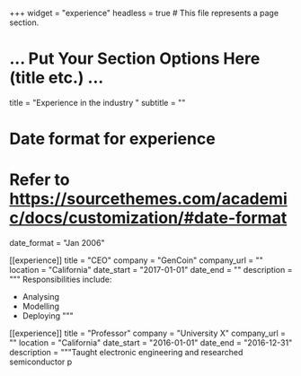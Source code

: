 +++
widget = "experience"
headless = true  # This file represents a page section.

# ... Put Your Section Options Here (title etc.) ...

title = "Experience in the industry "
subtitle = ""


# Date format for experience
#   Refer to https://sourcethemes.com/academic/docs/customization/#date-format
date_format = "Jan 2006"


[[experience]]
title = "CEO"
company = "GenCoin"
company_url = ""
location = "California"
date_start = "2017-01-01"
date_end = ""
description = """
Responsibilities include:

* Analysing
* Modelling
* Deploying
"""

[[experience]]
title = "Professor"
company = "University X"
company_url = ""
location = "California"
date_start = "2016-01-01"
date_end = "2016-12-31"
description = """Taught electronic engineering and researched semiconductor p
